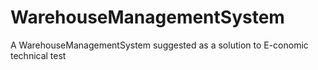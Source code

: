 # WarehouseManagementSystem
A WarehouseManagementSystem suggested as a solution to E-conomic technical test
